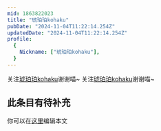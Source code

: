 ```yaml
---
mid: 1863822023
title: "琥珀珀kohaku"
pubDate: "2024-11-04T11:22:14.254Z"
updatedDate: "2024-11-04T11:22:14.254Z"
profile:
  {
    Nickname: ["琥珀珀kohaku"],
  }
---
```


关注[琥珀珀kohaku](https://space.bilibili.com/1863822023)谢谢喵~ 关注[琥珀珀kohaku](https://space.bilibili.com/1863822023)谢谢喵~

## 此条目有待补充
你可以在[这里](https://github.com/Yuhanawa/VTuber.ICU-Content/edit/master/v/琥珀珀kohaku/index.md)编辑本文
